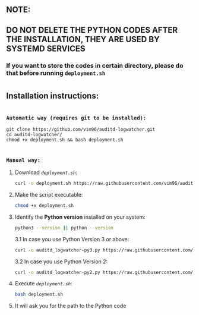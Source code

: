 ## **NOTE:**
## DO NOT DELETE THE PYTHON CODES AFTER THE INSTALLATION, THEY ARE USED BY SYSTEMD SERVICES

### If you want to store the codes in certain directory, please do that before running `deployment.sh`
#
## **Installation instructions**:

#
### **`Automatic way (requires git to be installed):`**

    git clone https://github.com/vim96/auditd-logwatcher.git
    cd auditd-logwatcher/
    chmod +x deployment.sh && bash deployment.sh

#
### **`Manual way:`**

1. Download *`deployment.sh`*:

    ```bash
    curl -o deployment.sh https://raw.githubusercontent.com/vim96/auditd-logwatcher/staging/deployment.sh
    ```

2. Make the script executable:
    ```bash
    chmod +x deployment.sh
    ```
3. Identify the **Python version** installed on your system:

    ```bash
    python3 --version || python --version
    ```

    3.1 In case you use Python Version 3 or above:
    
    ```bash
    curl -o auditd_logwatcher-py3.py https://raw.githubusercontent.com/vim96/auditd-logwatcher/staging/app/auditd_logwatcher-py3.py
    ```
    3.2 In case you use Python Version 2:

    ```bash
    curl -o auditd_logwatcher-py2.py https://raw.githubusercontent.com/vim96/auditd-logwatcher/staging/app/auditd_logwatcher-py2.py
    ```

4. Execute *`deployment.sh`*:

    ```bash
    bash deployment.sh
    ```

5. It will ask you for the path to the Python code